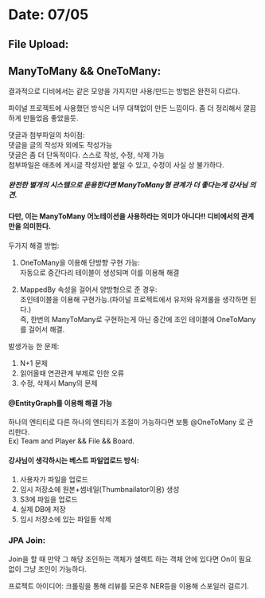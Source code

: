 # Date: 07/05

## File Upload:  


## ManyToMany && OneToMany:  
결과적으로 디비에서는 같은 모양을 가지지만 사용/만드는 방법은 완전히 다르다.  

파이널 프로젝트에 사용했던 방식은 너무 대책없이 만든 느낌이다. 좀 더 정리해서 깔끔하게 만들었음 좋았을듯.  

댓글과 첨부파일의 차이점:   
댓글을 글의 작성자 외에도 작성가능   
댓글은 좀 더 단독적이다. 스스로 작성, 수정, 삭제 가능   
첨부파일은 애초에 게시글 작성자만 붙일 수 있고, 수정이 사실 상 불가하다.   

##### 완전한 별개의 시스템으로 운용한다면 ManyToMany형 관계가 더 좋다는게 강사님 의견.
#### 다만, 이는 ManyToMany 어노테이션을 사용하라는 의미가 아니다!! 디비에서의 관계만을 의미한다.
두가지 해결 방법:  
1. OneToMany을 이용해 단방향 구현 가능:    
자동으로 중간다리 테이블이 생성되며 이를 이용해 해결  

2. MappedBy 속성을 걸어서 양방형으로 준 경우:  
조인테이블을 이용해 구현가능.(파이널 프로젝트에서 유저와 유저롤을 생각하면 된다.)   
즉, 한번의 ManyToMany로 구현하는게 아닌 중간에 조인 테이블에 OneToMany를 걸어서 해결.    

발생가능 한 문제:  
1. N+1 문제  
2. 읽어올때 연관관계 부제로 인한 오류  
3. 수정, 삭제시 Many의 문제   
 
#### @EntityGraph를 이용해 해결 가능   
   
하나의 엔티티로 다른 하나의 엔티티가 조절이 가능하다면 보통 @OneToMany 로 관리한다.   
Ex) Team and Player && File && Board.  

#### 강사님이 생각하시는 베스트 파일업로드 방식:  
1. 사용자가 파일을 업로드  
2. 임시 저장소에 원본+썸네일(Thumbnailator이용) 생성  
3. S3에 파일을 업로드   
4. 실제 DB에 저장  
5. 임시 저장소에 있는 파일들 삭제  

### JPA Join:
Join을 할 때 만약 그 해당 조인하는 객체가 샐렉트 하는 객체 안에 있다면 On이 필요 없이 그냥 조인이 가능하다.   


프로젝트 아이디어: 크롤링을 통해 리뷰를 모은후 NER등을 이용해 스포일러 걸르기.  



